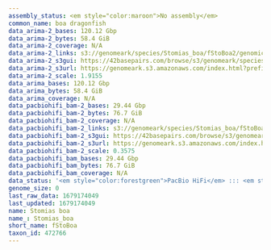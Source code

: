 ```yaml
---
assembly_status: <em style="color:maroon">No assembly</em>
common_name: boa dragonfish
data_arima-2_bases: 120.12 Gbp
data_arima-2_bytes: 58.4 GiB
data_arima-2_coverage: N/A
data_arima-2_links: s3://genomeark/species/Stomias_boa/fStoBoa2/genomic_data/arima/<br>
data_arima-2_s3gui: https://42basepairs.com/browse/s3/genomeark/species/Stomias_boa/fStoBoa2/genomic_data/arima/
data_arima-2_s3url: https://genomeark.s3.amazonaws.com/index.html?prefix=species/Stomias_boa/fStoBoa2/genomic_data/arima/
data_arima-2_scale: 1.9155
data_arima_bases: 120.12 Gbp
data_arima_bytes: 58.4 GiB
data_arima_coverage: N/A
data_pacbiohifi_bam-2_bases: 29.44 Gbp
data_pacbiohifi_bam-2_bytes: 76.7 GiB
data_pacbiohifi_bam-2_coverage: N/A
data_pacbiohifi_bam-2_links: s3://genomeark/species/Stomias_boa/fStoBoa2/genomic_data/pacbio_hifi/<br>
data_pacbiohifi_bam-2_s3gui: https://42basepairs.com/browse/s3/genomeark/species/Stomias_boa/fStoBoa2/genomic_data/pacbio_hifi/
data_pacbiohifi_bam-2_s3url: https://genomeark.s3.amazonaws.com/index.html?prefix=species/Stomias_boa/fStoBoa2/genomic_data/pacbio_hifi/
data_pacbiohifi_bam-2_scale: 0.3575
data_pacbiohifi_bam_bases: 29.44 Gbp
data_pacbiohifi_bam_bytes: 76.7 GiB
data_pacbiohifi_bam_coverage: N/A
data_status: '<em style="color:forestgreen">PacBio HiFi</em> ::: <em style="color:forestgreen">Arima</em>'
genome_size: 0
last_raw_data: 1679174049
last_updated: 1679174049
name: Stomias boa
name_: Stomias_boa
short_name: fStoBoa
taxon_id: 472766
---
```

